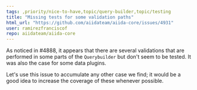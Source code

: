 ```yaml
---
tags: ,priority/nice-to-have,topic/query-builder,topic/testing
title: "Missing tests for some validation paths"
html_url: "https://github.com/aiidateam/aiida-core/issues/4931"
user: ramirezfranciscof
repo: aiidateam/aiida-core
---
```


As noticed in #4888, it appears that there are several validations that are performed in some parts of the `Querybuilder` but don't seem to be tested. It was also the case for some data plugins.

Let's use this issue to accumulate any other case we find; it would be a good idea to increase the coverage of these whenever possible.
